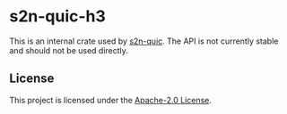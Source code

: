 # s2n-quic-h3

This is an internal crate used by [s2n-quic](https://github.com/aws/s2n-quic). The API is not currently stable and should not be used directly.

## License

This project is licensed under the [Apache-2.0 License][license-url].

[license-badge]: https://img.shields.io/badge/license-apache-blue.svg
[license-url]: https://aws.amazon.com/apache-2-0/
